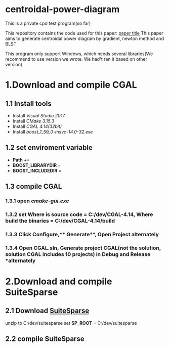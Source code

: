 # centroidal-power-diagram
This is a private cpd test program(so far)

This repository contains the code used for this paper:
[paper title](111.231.57.188)
This paper aims to generate centroidal power diagram by gradient, newton method and BLST


This program only support Windows, which needs several libraries(We recommend to use version we wrote. We had't ran it based on other version)

# 1.Download and compile CGAL
## 1.1 Install tools
* Install *Visual Studio 2017*
* Install *CMake 3.15.3*
* Install *CGAL 4.14(32bit)*
* Install *boost_1_59_0-msvc-14.0-32.exe*

## 1.2 set enviroment variable
* **Path** += 
* **BOOST_LIBRARYDIR** = 
* **BOOST_INCLUDEDIR** = 

## 1.3 compile CGAL
### 1.3.1 open *cmake-gui.exe*
### 1.3.2 set **Where is source code** = C:/dev/CGAL-4.14, **Where build the binaries** = C:/dev/CGAL-4.14/build
### 1.3.3 Click **Configure**,** Generate**, **Open Project** alternately
### 1.3.4 Open CGAL.sln, Generate project **CGAL**(not the solution, solution CGAL includes 10 projects) in **Debug** and **Release** *alternately

# 2.Download and compile SuiteSparse
## 2.1 Download [SuiteSparse](https://github.com/jlblancoc/suitesparse-metis-for-windows)
unzip to C:/dev/suitesparse
set **SP_ROOT** = C:/dev/suitesparse
## 2.2 compile SuiteSparse



